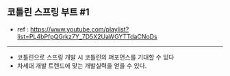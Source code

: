 ## 코틀린 스프링 부트 #1
- ref : https://www.youtube.com/playlist?list=PL4bPfpQGrkz7Y_7D5X2UaWGYTTdaCNoDs
---
- 코틀린으로 스프링 개발 시 코틀린의 퍼포먼스를 기대할 수 있다
- 차세대 개발 트렌드에 맞는 개발실력을 얻을 수 있다.